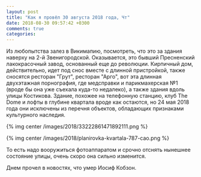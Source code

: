 ```yaml
---
layout: post
title: "Как я провёл 30 августа 2018 года, Чт"
date: 2018-08-30 09:57:42 +0300
comments: true
categories: 
---
```




Из любопытства залез в Викимапию, посмотреть, что это за здания наверху на 2-й Звенигородской. Оказывается, это бывший Пресненский лакокрасочный завод, основанный еще до революции. Кирпичный дом, действительно, идет под снос вместе с длинной пристройкой, также сносятся ресторан "Грут", ресторан "Арго", вот эта длинная двухэтажная порнография, где медсправки и парикмахерская №1 (вроде бы она уже съехала куда-то недалеко), а также здания вдоль улицы Костикова. Здание, похожее на телефонную станцию, клуб The Dome и лофты в глубине квартала вроде как остаются, но 24 мая 2018 года они исключены из перечня объектов, обладающих признаками культурного наследия.

{% img center /images/2018/33222861471892111.png %}

{% img center /images/2018/planirovka-kvartala-787-cao.png %} 

То есть надо вооружиться фотоаппаратом и срочно отснять нынешнее состояние улицы, очень скоро она сильно изменится.


Днем прочел в новостях, что умер Иосиф Кобзон.